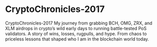 # CryptoChronicles-2017
CryptoChronicles-2017 My journey from grabbing BCH, OMG, ZRX, and XLM airdrops in crypto’s wild early days to running battle-tested PoS validators. A story of wins, losses, rugpulls, and hype. From chaos to priceless lessons that shaped who I am in the blockchain world today.
